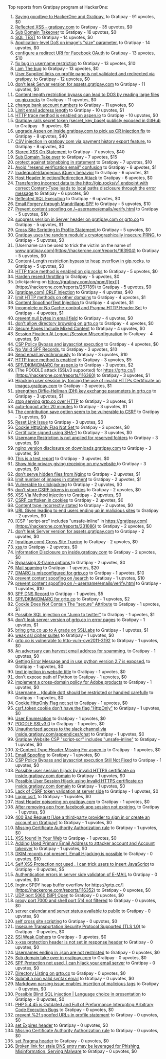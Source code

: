 Top reports from Gratipay program at HackerOne:

1. [Saying goodbye to HackerOne and Gratipay.](https://hackerone.com/reports/286728) to Gratipay - 91 upvotes, $0
2. [Reflected XSS - gratipay.com](https://hackerone.com/reports/262852) to Gratipay - 35 upvotes, $0
3. [Sub Domain Takeover](https://hackerone.com/reports/221133) to Gratipay - 16 upvotes, $0
4. [SQL TEST](https://hackerone.com/reports/248037) to Gratipay - 14 upvotes, $0
5. [Application-level DoS on image's "size" parameter.](https://hackerone.com/reports/247700) to Gratipay - 14 upvotes, $0
6. [configure a redirect URI for Facebook OAuth](https://hackerone.com/reports/140432) to Gratipay - 13 upvotes, $10
7. [fix bug in username restriction](https://hackerone.com/reports/128121) to Gratipay - 13 upvotes, $10
8. [i am The bug](https://hackerone.com/reports/284807) to Gratipay - 13 upvotes, $0
9. [User Supplied links on profile page is not validated and redirected via gratipay.](https://hackerone.com/reports/151831) to Gratipay - 12 upvotes, $0
10. [don't leak Server version for assets.gratipay.com](https://hackerone.com/reports/149710) to Gratipay - 11 upvotes, $0
11. [Content length restriction bypass can lead to DOS by reading large files on gip.rocks](https://hackerone.com/reports/203388) to Gratipay - 11 upvotes, $0
12. [change bank account numbers](https://hackerone.com/reports/90805) to Gratipay - 11 upvotes, $0
13. [Limit email address length](https://hackerone.com/reports/127995) to Gratipay - 10 upvotes, $1
14. [HTTP trace method is enabled on aspen.io](https://hackerone.com/reports/203409) to Gratipay - 10 upvotes, $0
15. [Gratipay rails secret token (secret_key_base) publicly exposed in GitHub](https://hackerone.com/reports/262620) to Gratipay - 9 upvotes, $0
16. [upgrade Aspen on inside.gratipay.com to pick up CR injection fix](https://hackerone.com/reports/143139) to Gratipay - 8 upvotes, $40
17. [CSV injection in gratipay.com via payment history export feature.](https://hackerone.com/reports/219323) to Gratipay - 8 upvotes, $0
18. [Stored XSS On Statement](https://hackerone.com/reports/84740) to Gratipay - 7 upvotes, $40
19. [Sub Domain Take over](https://hackerone.com/reports/111078) to Gratipay - 7 upvotes, $15
20. [protect against tabnabbing in statement](https://hackerone.com/reports/109161) to Gratipay - 7 upvotes, $10
21. [Avoid "resend verification email" confusion](https://hackerone.com/reports/156542) to Gratipay - 6 upvotes, $1
22. [Inadequate/dangerous jQuery behavior](https://hackerone.com/reports/211149) to Gratipay - 6 upvotes, $1
23. [Host Header Injection/Redirection Attack](https://hackerone.com/reports/157465) to Gratipay - 6 upvotes, $0
24. [Transferring incorrect data to the http://gip.rocks/v1 endpoint with correct Content-Type leads to local paths disclosure through the error message](https://hackerone.com/reports/219601) to Gratipay - 6 upvotes, $0
25. [Reflected SQL Execution](https://hackerone.com/reports/284811) to Gratipay - 6 upvotes, $0
26. [Email Forgery through Mandrillapp SPF](https://hackerone.com/reports/117097) to Gratipay - 5 upvotes, $10
27. [Prevent content spoofing on /~username/emails/verify.html](https://hackerone.com/reports/117187) to Gratipay - 5 upvotes, $10
28. [suppress version in Server header on gratipay.com or grtp.co](https://hackerone.com/reports/123742) to Gratipay - 5 upvotes, $1
29. [Cross Site Scripting In Profile Statement ](https://hackerone.com/reports/162120) to Gratipay - 5 upvotes, $0
30. [Gratipay uses the random module's cryptographically insecure PRNG.](https://hackerone.com/reports/190373) to Gratipay - 5 upvotes, $0
31. [Username can be used to trick the victim on the name of www.gratipay.com](https://hackerone.com/reports/163904) to Gratipay - 5 upvotes, $0
32. [Content-Length restriction bypass to heap overflow in gip.rocks.](https://hackerone.com/reports/214449) to Gratipay - 5 upvotes, $0
33. [HTTP trace method is enabled on gip.rocks](https://hackerone.com/reports/203384) to Gratipay - 5 upvotes, $0
34. [Harden resend throttling](https://hackerone.com/reports/108645) to Gratipay - 5 upvotes, $0
35. [clickjacking on https://gratipay.com/on/npm/[text]](https://hackerone.com/reports/267189) to Gratipay - 5 upvotes, $0
36. [[gratipay.com] CRLF Injection](https://hackerone.com/reports/79552) to Gratipay - 4 upvotes, $40
37. [limit HTTP methods on other domains](https://hackerone.com/reports/117142) to Gratipay - 4 upvotes, $1
38. [Content Spoofing/Text Injection ](https://hackerone.com/reports/154921) to Gratipay - 4 upvotes, $1
39. [Incomplete or No Cache-control and Pragma HTTP Header Set](https://hackerone.com/reports/185833) to Gratipay - 4 upvotes, $1
40. [prevent null bytes in email field](https://hackerone.com/reports/150917) to Gratipay - 4 upvotes, $0
41. [don't allow directory browsing on grtp.co](https://hackerone.com/reports/151295) to Gratipay - 4 upvotes, $0
42. [Secure Pages Include Mixed Content](https://hackerone.com/reports/185835) to Gratipay - 4 upvotes, $0
43. [Session Fixation At Logout /Session Misconfiguration](https://hackerone.com/reports/193556) to Gratipay - 4 upvotes, $0
44. [CSP Policy Bypass and javascript execution](https://hackerone.com/reports/241192) to Gratipay - 4 upvotes, $0
45. [No Valid SPF Records.](https://hackerone.com/reports/116973) to Gratipay - 3 upvotes, $10
46. [Send email asynchronously](https://hackerone.com/reports/128856) to Gratipay - 3 upvotes, $10
47. [HTTP trace method is enabled](https://hackerone.com/reports/109054) to Gratipay - 3 upvotes, $5
48. [SPF/DKIM/DMARC for aspen.io](https://hackerone.com/reports/117159) to Gratipay - 3 upvotes, $2
49. [The POODLE attack (SSLv3 supported) for https://grtp.co/](https://hackerone.com/reports/116360) to Gratipay - 3 upvotes, $1
50. [Hijacking user session by forcing the use of  invalid HTTPs Certificate on images.gratipay.com](https://hackerone.com/reports/124976) to Gratipay - 3 upvotes, $1
51. [strengthen Diffie-Hellman (DH) key exchange parameters in grtp.co](https://hackerone.com/reports/117458) to Gratipay - 3 upvotes, $1
52. [stop serving grtp.co over HTTP](https://hackerone.com/reports/117330) to Gratipay - 3 upvotes, $1
53. [auto-logout after 20 minutes](https://hackerone.com/reports/123897) to Gratipay - 3 upvotes, $1
54. [The contribution save option seem to be vulnerable to CSRF](https://hackerone.com/reports/151827) to Gratipay - 3 upvotes, $0
55. [Reset Link Issue](https://hackerone.com/reports/161918) to Gratipay - 3 upvotes, $0
56. [Cookie HttpOnly Flag Not Set ](https://hackerone.com/reports/190194) to Gratipay - 3 upvotes, $0
57. [Certificate signed using SHA-1](https://hackerone.com/reports/190015) to Gratipay - 3 upvotes, $0
58. [Username Restriction is not applied for reserved folders](https://hackerone.com/reports/163949) to Gratipay - 3 upvotes, $0
59. [nginx version disclosure on downloads.gratipay.com](https://hackerone.com/reports/157507) to Gratipay - 3 upvotes, $0
60. [This is a test report](https://hackerone.com/reports/151165) to Gratipay - 3 upvotes, $0
61. [Show hide privacy giving receiving on my website ](https://hackerone.com/reports/262088) to Gratipay - 3 upvotes, $0
62. [don't serve hidden files from Nginx](https://hackerone.com/reports/120026) to Gratipay - 2 upvotes, $1
63. [limit number of images in statement](https://hackerone.com/reports/117739) to Gratipay - 2 upvotes, $1
64. [Vulnerable to clickjacking](https://hackerone.com/reports/123782) to Gratipay - 2 upvotes, $0
65. [don't store CSRF tokens in cookies](https://hackerone.com/reports/140377) to Gratipay - 2 upvotes, $0
66. [XSS Via Method injection](https://hackerone.com/reports/161621) to Gratipay - 2 upvotes, $0
67. [CSRF csrftoken in cookies](https://hackerone.com/reports/174228) to Gratipay - 2 upvotes, $0
68. [Content type incorrectly stated](https://hackerone.com/reports/190964) to Gratipay - 2 upvotes, $0
69. [URL Given leading to end users ending up in malicious sites](https://hackerone.com/reports/209821) to Gratipay - 2 upvotes, $0
70. [CSP "script-src" includes "unsafe-inline" in https://gratipay.com](https://hackerone.com/reports/231086) to Gratipay - 2 upvotes, $0
71. [don't leak Server version for assets.gratipay.com](https://hackerone.com/reports/151302) to Gratipay - 2 upvotes, $0
72. [[gratipay.com] Cross Site Tracing](https://hackerone.com/reports/152834) to Gratipay - 2 upvotes, $0
73. [xss ](https://hackerone.com/reports/262005) to Gratipay - 2 upvotes, $0
74. [Information Disclosure on inside.gratipay.com](https://hackerone.com/reports/267213) to Gratipay - 2 upvotes, $0
75. [Bypassing X-frame options ](https://hackerone.com/reports/283951) to Gratipay - 2 upvotes, $0
76. [Mail spaming](https://hackerone.com/reports/87531) to Gratipay - 1 upvotes, $20
77. [DMARC is misconfigured for grtp.co](https://hackerone.com/reports/117325) to Gratipay - 1 upvotes, $10
78. [prevent content spoofing on /search](https://hackerone.com/reports/115284) to Gratipay - 1 upvotes, $10
79. [prevent content spoofing on /~username/emails/verify.html](https://hackerone.com/reports/126010) to Gratipay - 1 upvotes, $10
80. [SPF DNS Record ](https://hackerone.com/reports/115275) to Gratipay - 1 upvotes, $5
81. [SPF/DKIM/DMARC for grtp.co](https://hackerone.com/reports/117149) to Gratipay - 1 upvotes, $2
82. [Cookie Does Not Contain The "secure" Attribute](https://hackerone.com/reports/123849) to Gratipay - 1 upvotes, $1
83. [Possible SQL injection on "Jump to twitter"](https://hackerone.com/reports/81701) to Gratipay - 1 upvotes, $1
84. [don't leak server version of grtp.co in error pages](https://hackerone.com/reports/136720) to Gratipay - 1 upvotes, $1
85. [bring grtp.co up to A grade on SSLLabs](https://hackerone.com/reports/131065) to Gratipay - 1 upvotes, $1
86. [weak ssl cipher suites](https://hackerone.com/reports/76303) to Gratipay - 1 upvotes, $0
87. [grtp.co is vulnerable to http-vuln-cve2011-3192](https://hackerone.com/reports/112687) to Gratipay - 1 upvotes, $0
88. [An adversary can harvest email address for spamming.](https://hackerone.com/reports/128035) to Gratipay - 1 upvotes, $0
89. [Getting Error Message and in use python version 2.7 is exposed.](https://hackerone.com/reports/128041) to Gratipay - 1 upvotes, $0
90. [text injection in website title](https://hackerone.com/reports/128764) to Gratipay - 1 upvotes, $0
91. [don't expose path of Python ](https://hackerone.com/reports/138659) to Gratipay - 1 upvotes, $0
92. [implement a cross-domain policy for Adobe products](https://hackerone.com/reports/90778) to Gratipay - 1 upvotes, $0
93. [Username .. (double dot) should be restricted or handled carefully](https://hackerone.com/reports/152477) to Gratipay - 1 upvotes, $0
94. [Cookie:HttpOnly Flag not set](https://hackerone.com/reports/157563) to Gratipay - 1 upvotes, $0
95. [csrf_token cookie don't have the flag "HttpOnly"](https://hackerone.com/reports/123900) to Gratipay - 1 upvotes, $0
96. [User Enumeration](https://hackerone.com/reports/192986) to Gratipay - 1 upvotes, $0
97. [POODLE SSLv3.0](https://hackerone.com/reports/219499) to Gratipay - 1 upvotes, $0
98. [Unauthorized access to the slack channel via inside.gratipay.com/appendices/chat](https://hackerone.com/reports/226648) to Gratipay - 1 upvotes, $0
99. [Gratipay Website CSP "script-scr" includes "unsafe-inline"](https://hackerone.com/reports/231510) to Gratipay - 1 upvotes, $0
100. [X-Content-Type Header Missing For aspen.io](https://hackerone.com/reports/118033) to Gratipay - 1 upvotes, $0
101. [Email Spoofing](https://hackerone.com/reports/240987) to Gratipay - 1 upvotes, $0
102. [CSP Policy Bypass and javascript execution Still Not Fixed](https://hackerone.com/reports/241341) to Gratipay - 1 upvotes, $0
103. [Possible user session hijack by invalid HTTPS certificate on inside.gratipay.com domain](https://hackerone.com/reports/241892) to Gratipay - 1 upvotes, $0
104. [Possible User Session Hijack using Invalid HTTPS certificate on inside.gratipay.com domain](https://hackerone.com/reports/242622) to Gratipay - 1 upvotes, $0
105. [Lack of CSRF token validation at server side](https://hackerone.com/reports/163815) to Gratipay - 1 upvotes, $0
106. [Login csrf.](https://hackerone.com/reports/117195) to Gratipay - 1 upvotes, $0
107. [Host Header poisoning on gratipay.com](https://hackerone.com/reports/158482) to Gratipay - 1 upvotes, $0
108. [After removing app from facebook app session not expiring.](https://hackerone.com/reports/129209) to Gratipay - 1 upvotes, $0
109. [400 Bad Request [Use a third-party provider to sign in or create an account on Gratipay]](https://hackerone.com/reports/267212) to Gratipay - 1 upvotes, $0
110. [Missing Certificate Authority Authorization rule](https://hackerone.com/reports/261706) to Gratipay - 1 upvotes, $0
111. [XSS found In Your Web](https://hackerone.com/reports/164922) to Gratipay - 1 upvotes, $0
112. [Adding Used Primary Email Address to attacker account and Account takeover](https://hackerone.com/reports/273647) to Gratipay - 1 upvotes, $0
113. [DKIM records not present, Email Hijacking is possible](https://hackerone.com/reports/84287) to Gratipay - 0 upvotes, $10
114. [Self XSS Protection not used , I can trick users to insert JavaScript](https://hackerone.com/reports/76307) to Gratipay - 0 upvotes, $5
115. [Authentication errors in server side validaton of E-MAIL](https://hackerone.com/reports/80883) to Gratipay - 0 upvotes, $0
116. [nginx SPDY heap buffer overflow for https://grtp.co/](https://hackerone.com/reports/116352) to Gratipay - 0 upvotes, $0
117. [UDP port 5060 (SIP) Open](https://hackerone.com/reports/116774) to Gratipay - 0 upvotes, $0
118. [proxy port 7000 and shell port 514 not filtered](https://hackerone.com/reports/116618) to Gratipay - 0 upvotes, $0
119. [server calendar and server status available to public](https://hackerone.com/reports/116621) to Gratipay - 0 upvotes, $0
120. [self cross site scripting](https://hackerone.com/reports/245762) to Gratipay - 0 upvotes, $0
121. [Insecure Transportation Security Protocol Supported (TLS 1.0)](https://hackerone.com/reports/163812) to Gratipay - 0 upvotes, $0
122. [SSl Weak Ciphers](https://hackerone.com/reports/244070) to Gratipay - 0 upvotes, $0
123. [x-xss protection header is not set in response header](https://hackerone.com/reports/162336) to Gratipay - 0 upvotes, $0
124. [Usernames ending in .json are not restricted](https://hackerone.com/reports/161935) to Gratipay - 0 upvotes, $0
125. [Sub domain take over in gratipay.com](https://hackerone.com/reports/257331) to Gratipay - 0 upvotes, $0
126. [SPF Protection not used, I can hijack your email server](https://hackerone.com/reports/93157) to Gratipay - 0 upvotes, $0
127. [Directory Listing on grtp.co](https://hackerone.com/reports/109116) to Gratipay - 0 upvotes, $0
128. [Submit a non valid syntax email](https://hackerone.com/reports/131053) to Gratipay - 0 upvotes, $0
129. [Markdown parsing issue enables insertion of malicious tags](https://hackerone.com/reports/116512) to Gratipay - 0 upvotes, $0
130. [Possible Blind SQL injection | Language choice in presentation](https://hackerone.com/reports/131047) to Gratipay - 0 upvotes, $0
131. [PHP 5.4.45 is Outdated and Full of Preformance Interupting Arbitrary Code Execution Bugs](https://hackerone.com/reports/131452) to Gratipay - 0 upvotes, $0
132. [prevent %2f spoofed URLs in profile statement](https://hackerone.com/reports/128910) to Gratipay - 0 upvotes, $0
133. [set Expires header](https://hackerone.com/reports/145207) to Gratipay - 0 upvotes, $0
134. [Missing Certificate Authority Authorization rule](https://hackerone.com/reports/260928) to Gratipay - 0 upvotes, $0
135. [set Pragma header](https://hackerone.com/reports/145206) to Gratipay - 0 upvotes, $0
136. [Broken link for stale DNS entry may be leveraged for Phishing, Misinformation, Serving Malware](https://hackerone.com/reports/279351) to Gratipay - 0 upvotes, $0
